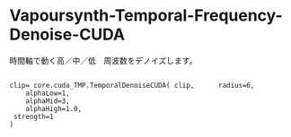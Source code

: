 # Vapoursynth-Temporal-Frequency-Denoise-CUDA
時間軸で動く高／中／低　周波数をデノイズします。

```

clip= core.cuda_TMP.TemporalDenoiseCUDA( clip,      radius=6,     
    alphaLow=1, 
    alphaMid=3,  
    alphaHigh=1.0, 
 strength=1
)
 ```
